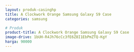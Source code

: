 ```yaml
---
layout: produk-casinghp
title: A Clockwork Orange Samsung Galaxy S9 Case
categories: samsung

# Produk
product-title: A Clockwork Orange Samsung Galaxy S9 Case
image-drive: 1bUH-R4Jh76cCc3fE6Z8I1EbPmZTQ-KgY
harga: 90000
---
```

